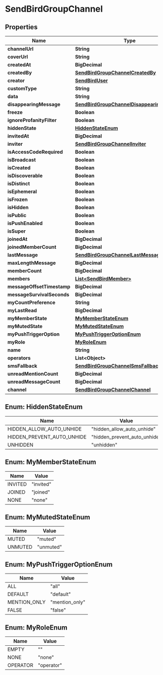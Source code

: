 

# SendBirdGroupChannel


## Properties

| Name | Type | Description | Notes |
|------------ | ------------- | ------------- | -------------|
|**channelUrl** | **String** |  |  [optional] |
|**coverUrl** | **String** |  |  [optional] |
|**createdAt** | **BigDecimal** |  |  [optional] |
|**createdBy** | [**SendBirdGroupChannelCreatedBy**](SendBirdGroupChannelCreatedBy.md) |  |  [optional] |
|**creator** | [**SendBirdUser**](SendBirdUser.md) |  |  [optional] |
|**customType** | **String** |  |  [optional] |
|**data** | **String** |  |  [optional] |
|**disappearingMessage** | [**SendBirdGroupChannelDisappearingMessage**](SendBirdGroupChannelDisappearingMessage.md) |  |  [optional] |
|**freeze** | **Boolean** |  |  [optional] |
|**ignoreProfanityFilter** | **Boolean** |  |  [optional] |
|**hiddenState** | [**HiddenStateEnum**](#HiddenStateEnum) |  |  [optional] |
|**invitedAt** | **BigDecimal** |  |  [optional] |
|**inviter** | [**SendBirdGroupChannelInviter**](SendBirdGroupChannelInviter.md) |  |  [optional] |
|**isAccessCodeRequired** | **Boolean** |  |  [optional] |
|**isBroadcast** | **Boolean** |  |  [optional] |
|**isCreated** | **Boolean** |  |  [optional] |
|**isDiscoverable** | **Boolean** |  |  [optional] |
|**isDistinct** | **Boolean** |  |  [optional] |
|**isEphemeral** | **Boolean** |  |  [optional] |
|**isFrozen** | **Boolean** |  |  [optional] |
|**isHidden** | **Boolean** |  |  [optional] |
|**isPublic** | **Boolean** |  |  [optional] |
|**isPushEnabled** | **Boolean** |  |  [optional] |
|**isSuper** | **Boolean** |  |  [optional] |
|**joinedAt** | **BigDecimal** |  |  [optional] |
|**joinedMemberCount** | **BigDecimal** |  |  [optional] |
|**lastMessage** | [**SendBirdGroupChannelLastMessage**](SendBirdGroupChannelLastMessage.md) |  |  [optional] |
|**maxLengthMessage** | **BigDecimal** |  |  [optional] |
|**memberCount** | **BigDecimal** |  |  [optional] |
|**members** | [**List&lt;SendBirdMember&gt;**](SendBirdMember.md) |  |  [optional] |
|**messageOffsetTimestamp** | **BigDecimal** |  |  [optional] |
|**messageSurvivalSeconds** | **BigDecimal** |  |  [optional] |
|**myCountPreference** | **String** |  |  [optional] |
|**myLastRead** | **BigDecimal** |  |  [optional] |
|**myMemberState** | [**MyMemberStateEnum**](#MyMemberStateEnum) |  |  [optional] |
|**myMutedState** | [**MyMutedStateEnum**](#MyMutedStateEnum) |  |  [optional] |
|**myPushTriggerOption** | [**MyPushTriggerOptionEnum**](#MyPushTriggerOptionEnum) |  |  [optional] |
|**myRole** | [**MyRoleEnum**](#MyRoleEnum) |  |  [optional] |
|**name** | **String** |  |  [optional] |
|**operators** | **List&lt;Object&gt;** |  |  [optional] |
|**smsFallback** | [**SendBirdGroupChannelSmsFallback**](SendBirdGroupChannelSmsFallback.md) |  |  [optional] |
|**unreadMentionCount** | **BigDecimal** |  |  [optional] |
|**unreadMessageCount** | **BigDecimal** |  |  [optional] |
|**channel** | [**SendBirdGroupChannelChannel**](SendBirdGroupChannelChannel.md) |  |  [optional] |



## Enum: HiddenStateEnum

| Name | Value |
|---- | -----|
| HIDDEN_ALLOW_AUTO_UNHIDE | &quot;hidden_allow_auto_unhide&quot; |
| HIDDEN_PREVENT_AUTO_UNHIDE | &quot;hidden_prevent_auto_unhide&quot; |
| UNHIDDEN | &quot;unhidden&quot; |



## Enum: MyMemberStateEnum

| Name | Value |
|---- | -----|
| INVITED | &quot;invited&quot; |
| JOINED | &quot;joined&quot; |
| NONE | &quot;none&quot; |



## Enum: MyMutedStateEnum

| Name | Value |
|---- | -----|
| MUTED | &quot;muted&quot; |
| UNMUTED | &quot;unmuted&quot; |



## Enum: MyPushTriggerOptionEnum

| Name | Value |
|---- | -----|
| ALL | &quot;all&quot; |
| DEFAULT | &quot;default&quot; |
| MENTION_ONLY | &quot;mention_only&quot; |
| FALSE | &quot;false&quot; |



## Enum: MyRoleEnum

| Name | Value |
|---- | -----|
| EMPTY | &quot;&quot; |
| NONE | &quot;none&quot; |
| OPERATOR | &quot;operator&quot; |



